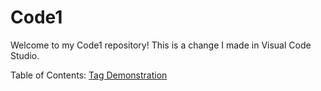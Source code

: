 
# Code1 

Welcome to my Code1 repository! This is a change I made in Visual Code Studio.

Table of Contents:
    [Tag Demonstration](Tags.html)